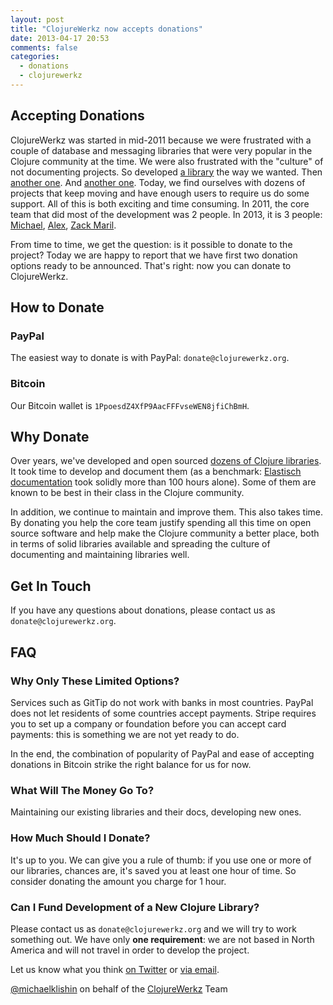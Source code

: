```yaml
---
layout: post
title: "ClojureWerkz now accepts donations"
date: 2013-04-17 20:53
comments: false
categories: 
  - donations
  - clojurewerkz
---
```



## Accepting Donations

ClojureWerkz was started in mid-2011 because we were frustrated with a
couple of database and messaging libraries that were very popular in
the Clojure community at the time. We were also frustrated with the
"culture" of not documenting projects. So developed [a
library](http://clojurerabbitmq.info) the way we wanted. Then [another
one](http://clojuremongodb.info). And [another
one](http://clojureriak.info).  Today, we find ourselves with dozens
of projects that keep moving and have enough users to require us do
some support. All of this is both exciting and time consuming. In
2011, the core team that did most of the development was 2 people. In
2013, it is 3 people: [Michael](http://twitter.com/michaelklishin),
[Alex](http://twitter.com/ifesdjeen), [Zack
Maril](http://twitter.com/zackmaril).

From time to time, we get the question: is it possible to donate to
the project?  Today we are happy to report that we have first two
donation options ready to be announced. That's right: now you can
donate to ClojureWerkz.


## How to Donate

### PayPal

The easiest way to donate is with PayPal: `donate@clojurewerkz.org`.


### Bitcoin

Our Bitcoin wallet is `1PpoesdZ4XfP9AacFFFvseWEN8jfiChBmH`.


## Why Donate

Over years, we've developed and open sourced [dozens of Clojure
libraries](http://clojurewerkz.org). It took time to develop and
document them (as a benchmark: [Elastisch
documentation](http://clojureelasticsearch.info) took solidly more
than 100 hours alone).  Some of them are known to be best in their
class in the Clojure community.

In addition, we continue to maintain and improve them. This also takes
time. By donating you help the core team justify spending all this
time on open source software and help make the Clojure community a
better place, both in terms of solid libraries available and spreading
the culture of documenting and maintaining libraries well.


## Get In Touch

If you have any questions about donations, please contact us as `donate@clojurewerkz.org`.


## FAQ

### Why Only These Limited Options?

Services such as GitTip do not work with banks in most countries. PayPal does not let residents
of some countries accept payments. Stripe requires you to set up a company or foundation before
you can accept card payments: this is something we are not yet ready to do.

In the end, the combination of popularity of PayPal and ease of accepting donations in Bitcoin
strike the right balance for us for now.


### What Will The Money Go To?

Maintaining our existing libraries and their docs, developing new ones.


### How Much Should I Donate?

It's up to you. We can give you a rule of thumb: if you use one or more of our libraries,
chances are, it's saved you at least one hour of time. So consider donating the amount you charge
for 1 hour.


### Can I Fund Development of a New Clojure Library?

Please contact us as `donate@clojurewerkz.org` and we will try to work something out. We have only
**one requirement**: we are not based in North America and will not travel in order to develop the project.

Let us know what you think [on Twitter](http://twitter.com/clojurewerkz) or [via email](mailto:donate@clojurewerkz.org).

[@michaelklishin](http://twitter.com/michaelklishin) on behalf of the [ClojureWerkz](http://clojurewerkz.org) Team
